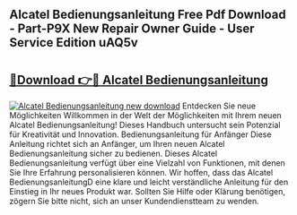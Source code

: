 ## Alcatel Bedienungsanleitung Free Pdf Download - Part-P9X New Repair Owner Guide - User Service Edition uAQ5v

# <h2><a href="http://df61u8b.blite.top/?on=Alcatel+Bedienungsanleitung">🔗Download 👉🔴 Alcatel Bedienungsanleitung</a></h2>

[![Alcatel Bedienungsanleitung new download](https://i.imgur.com/lujVjoI.png)](http://df61u8b.blite.top/?on=Alcatel+Bedienungsanleitung)
Entdecken Sie neue Möglichkeiten Willkommen in der Welt der Möglichkeiten mit Ihrem neuen Alcatel Bedienungsanleitung! Dieses Handbuch untersucht sein Potenzial für Kreativität und Innovation. Bedienungsanleitung für Anfänger Diese Anleitung richtet sich an Anfänger, um Ihren neuen Alcatel Bedienungsanleitung sicher zu bedienen. Dieses Alcatel Bedienungsanleitung verfügt über eine Vielzahl von Funktionen, mit denen Sie Ihre Erfahrung personalisieren können. Wir hoffen, dass das Alcatel BedienungsanleitungD eine klare und leicht verständliche Anleitung für den Einstieg in Ihr neues Produkt war. Sollten Sie Hilfe oder Klärung benötigen, zögern Sie bitte nicht, sich an unser Kundendienstteam zu wenden.
